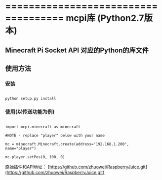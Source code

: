 ====================================
mcpi库 (Python2.7版本)
====================================


## Minecraft Pi Socket API 对应的Python的库文件


## 使用方法

### 安装

```

python setup.py install

```

### 使用(以传送功能为例)

```

import mcpi.minecraft as minecraft

#NOTE - replace "player" below with your name

mc = minecraft.Minecraft.create(address="192.168.1.200", name="player") 

mc.player.setPos(0, 100, 0)

```

原始插件和API地址：
[https://github.com/zhuowei/RaspberryJuice.git](https://github.com/zhuowei/RaspberryJuice.git)

